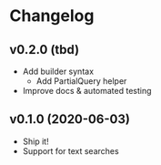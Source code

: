# Changelog

## v0.2.0 (tbd)

- Add builder syntax
  - Add PartialQuery helper
- Improve docs & automated testing

## v0.1.0 (2020-06-03)

- Ship it!
- Support for text searches